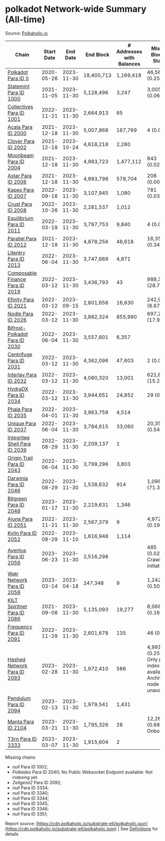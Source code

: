 # polkadot Network-wide Summary (All-time)

Source: [Polkaholic.io](https://polkaholic.io)


| Chain            | Start Date | End Date | End Block | # Addresses with Balances | Missing Blocks / Status |
| ---------------- | ---------- | ---------| --------- | ------------------------- | ----------------------- |
| [Polkadot Para ID 0](/polkadot/0-polkadot) | 2020-05-26 | 2023-11-30 | 18,400,713 |  1,169,418 | 46,567 (0.25%)  |
| [Statemint Para ID 1000](/polkadot/1000-statemint) | 2021-11-05 | 2023-11-30 | 5,128,496 |  3,247 | 3,005 (0.06%)  |
| [Collectives Para ID 1001](/polkadot/1001-collectives) | 2022-11-21 | 2023-11-30 | 2,664,913 |  65 |    |
| [Acala Para ID 2000](/polkadot/2000-acala) | 2021-12-18 | 2023-11-30 | 5,007,868 |  167,769 | 4 (0.00%)  |
| [Clover Para ID 2002](/polkadot/2002-clover) | 2021-12-18 | 2023-10-24 | 4,618,218 |  2,280 |    |
| [Moonbeam Para ID 2004](/polkadot/2004-moonbeam) | 2021-12-18 | 2023-11-30 | 4,983,723 |  1,477,112 | 843 (0.02%)  |
| [Astar Para ID 2006](/polkadot/2006-astar) | 2021-12-18 | 2023-11-30 | 4,993,798 |  578,704 | 208 (0.00%)  |
| [Kapex Para ID 2007](/polkadot/2007-kapex) | 2022-09-16 | 2023-11-30 | 3,107,945 |  1,080 | 781 (0.03%)  |
| [Crust Para ID 2008](/polkadot/2008-crust) | 2022-10-26 | 2023-11-30 | 2,281,537 |  1,012 |    |
| [Equilibrium Para ID 2011](/polkadot/2011-equilibrium) | 2022-03-19 | 2023-11-30 | 3,797,753 |  9,840 | 4 (0.00%)  |
| [Parallel Para ID 2012](/polkadot/2012-parallel) | 2021-12-18 | 2023-11-30 | 4,878,256 |  48,618 | 16,359 (0.34%)  |
| [Litentry Para ID 2013](/polkadot/2013-litentry) | 2022-06-04 | 2023-11-30 | 3,747,669 |  4,871 |    |
| [Composable Finance Para ID 2019](/polkadot/2019-composable) | 2022-03-12 | 2023-11-30 | 3,436,793 |  43 | 988,388 (28.76%)  |
| [Efinity Para ID 2021](/polkadot/2021-efinity) | 2022-03-12 | 2023-09-15 | 2,801,656 |  16,630 | 242,949 (8.67%)  |
| [Nodle Para ID 2026](/polkadot/2026-nodle) | 2022-03-12 | 2023-11-30 | 3,882,324 |  855,990 | 697,249 (17.96%)  |
| [Bifrost-Polkadot Para ID 2030](/polkadot/2030-bifrost-dot) | 2022-06-04 | 2023-11-30 | 3,557,601 |  6,357 |    |
| [Centrifuge Para ID 2031](/polkadot/2031-centrifuge) | 2022-03-12 | 2023-11-30 | 4,362,096 |  47,603 | 2 (0.00%)  |
| [Interlay Para ID 2032](/polkadot/2032-interlay) | 2022-03-12 | 2023-11-30 | 4,080,320 |  13,001 | 621,635 (15.23%)  |
| [HydraDX Para ID 2034](/polkadot/2034-hydradx) | 2022-03-12 | 2023-11-30 | 3,944,651 |  24,852 | 29 (0.00%)  |
| [Phala Para ID 2035](/polkadot/2035-phala) | 2022-04-01 | 2023-11-30 | 3,963,759 |  4,514 |    |
| [Unique Para ID 2037](/polkadot/2037-unique) | 2022-06-04 | 2023-11-30 | 3,784,615 |  33,060 | 20,355 (0.54%)  |
| [Integritee Shell Para ID 2039](/polkadot/2039-integritee-shell) | 2022-08-29 | 2023-11-30 | 2,209,137 |  1 |    |
| [Origin Trail Para ID 2043](/polkadot/2043-origintrail) | 2022-06-04 | 2023-11-30 | 3,799,296 |  3,803 |    |
| [Darwinia Para ID 2046](/polkadot/2046-darwinia) | 2022-08-29 | 2023-11-30 | 1,538,632 |  914 | 1,098,091 (71.37%)  |
| [Bitgreen Para ID 2048](/polkadot/2048-bitgreen) | 2023-01-17 | 2023-11-30 | 2,219,631 |  1,346 |    |
| [Ajuna Para ID 2051](/polkadot/2051-ajuna) | 2022-11-21 | 2023-11-30 | 2,567,379 |  9 | 4,972 (0.19%)  |
| [Kylin Para ID 2052](/polkadot/2052-kylin) | 2022-08-29 | 2023-11-10 | 1,616,948 |  1,114 |    |
| [Aventus Para ID 2056](/polkadot/2056-aventus) | 2023-06-23 | 2023-11-30 | 2,516,298 |   | 485 (0.02%) Crawling initiated |
| [Watr Network Para ID 2058](/polkadot/2058-watr) | 2023-03-14 | 2023-04-18 | 247,348 |  9 | 1,242 (0.50%)  |
| [KILT Spiritnet Para ID 2086](/polkadot/2086-kilt) | 2021-09-08 | 2023-11-30 | 5,135,093 |  19,277 | 8,068 (0.16%)  |
| [Frequency Para ID 2091](/polkadot/2091-frequency) | 2022-11-29 | 2023-11-30 | 2,601,678 |  135 | 46 (0.00%)  |
| [Hashed Network Para ID 2093](/polkadot/2093-hashed) | 2023-02-28 | 2023-11-30 | 1,972,410 |  586 | 4,991 (0.25%) Only partial index available: Archive node unavailable |
| [Pendulum Para ID 2094](/polkadot/2094-pendulum) | 2023-02-13 | 2023-11-30 | 1,979,541 |  1,431 |    |
| [Manta Para ID 2104](/polkadot/2104-manta) | 2023-03-21 | 2023-11-30 | 1,795,326 |  28 | 12,262 (0.68%) Onboarding |
| [T3rn Para ID 3333](/polkadot/3333-t3rn) | 2023-03-07 | 2023-11-30 | 1,915,604 |  2 |    |

Missing chains


* *null* Para ID 1002; 
* *Polkadex* Para ID 2040; No Public Websocket Endpoint available: Not indexing yet.
* *Zeitgeist2* Para ID 2092; 
* *null* Para ID 3334; 
* *null* Para ID 3340; 
* *null* Para ID 3344; 
* *null* Para ID 3345; 
* *null* Para ID 3346; 
* *null* Para ID 3351; 

Report source: [https://cdn.polkaholic.io/substrate-etl/polkaholic.json](https://cdn.polkaholic.io/substrate-etl/polkaholic.json) | See [Definitions](/DEFINITIONS.md) for details
